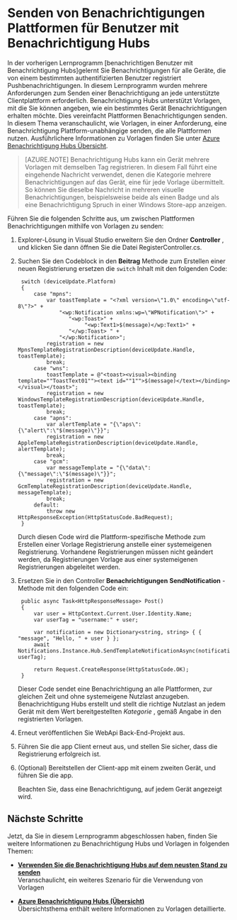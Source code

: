 <properties
    pageTitle="Senden von Benachrichtigungen Plattformen für Benutzer mit Benachrichtigung Hubs (ASP.NET)"
    description="Erfahren Sie, wie Benachrichtigung Hubs Vorlagen verwenden, in einer Anforderung, eine Benachrichtigung Plattform-unabhängige senden, die alle Plattformen."
    services="notification-hubs"
    documentationCenter=""
    authors="ysxu"
    manager="erikre"
    editor=""/>

<tags
    ms.service="notification-hubs"
    ms.workload="mobile"
    ms.tgt_pltfrm="mobile-windows"
    ms.devlang="multiple"
    ms.topic="article"
    ms.date="10/03/2016" 
    ms.author="yuaxu"/>

# <a name="send-cross-platform-notifications-to-users-with-notification-hubs"></a>Senden von Benachrichtigungen Plattformen für Benutzer mit Benachrichtigung Hubs


In der vorherigen Lernprogramm [benachrichtigen Benutzer mit Benachrichtigung Hubs]gelernt Sie Benachrichtigungen für alle Geräte, die von einem bestimmten authentifizierten Benutzer registriert Pushbenachrichtigungen. In diesem Lernprogramm wurden mehrere Anforderungen zum Senden einer Benachrichtigung an jede unterstützte Clientplattform erforderlich. Benachrichtigung Hubs unterstützt Vorlagen, mit die Sie können angeben, wie ein bestimmtes Gerät Benachrichtigungen erhalten möchte. Dies vereinfacht Plattformen Benachrichtigungen senden. In diesem Thema veranschaulicht, wie Vorlagen, in einer Anforderung, eine Benachrichtigung Plattform-unabhängige senden, die alle Plattformen nutzen. Ausführlichere Informationen zu Vorlagen finden Sie unter [Azure Benachrichtigung Hubs Übersicht][Templates].

> [AZURE.NOTE] Benachrichtigung Hubs kann ein Gerät mehrere Vorlagen mit demselben Tag registrieren. In diesem Fall führt eine eingehende Nachricht verwendet, denen die Kategorie mehrere Benachrichtigungen auf das Gerät, eine für jede Vorlage übermittelt. So können Sie dieselbe Nachricht in mehreren visuelle Benachrichtigungen, beispielsweise beide als einen Badge und als eine Benachrichtigung Spruch in einer Windows Store-app anzeigen.

Führen Sie die folgenden Schritte aus, um zwischen Plattformen Benachrichtigungen mithilfe von Vorlagen zu senden:

1. Explorer-Lösung in Visual Studio erweitern Sie den Ordner **Controller** , und klicken Sie dann öffnen Sie die Datei RegisterController.cs.

2. Suchen Sie den Codeblock in den **Beitrag** Methode zum Erstellen einer neuen Registrierung ersetzen die `switch` Inhalt mit den folgenden Code:

        switch (deviceUpdate.Platform)
        {
            case "mpns":
                var toastTemplate = "<?xml version=\"1.0\" encoding=\"utf-8\"?>" +
                    "<wp:Notification xmlns:wp=\"WPNotification\">" +
                       "<wp:Toast>" +
                            "<wp:Text1>$(message)</wp:Text1>" +
                       "</wp:Toast> " +
                    "</wp:Notification>";
                registration = new MpnsTemplateRegistrationDescription(deviceUpdate.Handle, toastTemplate);
                break;
            case "wns":
                toastTemplate = @"<toast><visual><binding template=""ToastText01""><text id=""1"">$(message)</text></binding></visual></toast>";
                registration = new WindowsTemplateRegistrationDescription(deviceUpdate.Handle, toastTemplate);
                break;
            case "apns":
                var alertTemplate = "{\"aps\":{\"alert\":\"$(message)\"}}";
                registration = new AppleTemplateRegistrationDescription(deviceUpdate.Handle, alertTemplate);
                break;
            case "gcm":
                var messageTemplate = "{\"data\":{\"message\":\"$(message)\"}}";
                registration = new GcmTemplateRegistrationDescription(deviceUpdate.Handle, messageTemplate);
                break;
            default:
                throw new HttpResponseException(HttpStatusCode.BadRequest);
        }

    Durch diesen Code wird die Plattform-spezifische Methode zum Erstellen einer Vorlage Registrierung anstelle einer systemeigenen Registrierung. Vorhandene Registrierungen müssen nicht geändert werden, da Registrierungen Vorlage aus einer systemeigenen Registrierungen abgeleitet werden.

3. Ersetzen Sie in den Controller **Benachrichtigungen** **SendNotification** -Methode mit den folgenden Code ein:

        public async Task<HttpResponseMessage> Post()
        {
            var user = HttpContext.Current.User.Identity.Name;
            var userTag = "username:" + user;

            var notification = new Dictionary<string, string> { { "message", "Hello, " + user } };
            await Notifications.Instance.Hub.SendTemplateNotificationAsync(notification, userTag);

            return Request.CreateResponse(HttpStatusCode.OK);
        }

    Dieser Code sendet eine Benachrichtigung an alle Plattformen, zur gleichen Zeit und ohne systemeigene Nutzlast anzugeben. Benachrichtigung Hubs erstellt und stellt die richtige Nutzlast an jedem Gerät mit dem Wert bereitgestellten _Kategorie_ , gemäß Angabe in den registrierten Vorlagen.

4. Erneut veröffentlichen Sie WebApi Back-End-Projekt aus.

5. Führen Sie die app Client erneut aus, und stellen Sie sicher, dass die Registrierung erfolgreich ist.

6. (Optional) Bereitstellen der Client-app mit einem zweiten Gerät, und führen Sie die app.

    Beachten Sie, dass eine Benachrichtigung, auf jedem Gerät angezeigt wird.

## <a name="next-steps"></a>Nächste Schritte

Jetzt, da Sie in diesem Lernprogramm abgeschlossen haben, finden Sie weitere Informationen zu Benachrichtigung Hubs und Vorlagen in folgenden Themen:

+ **[Verwenden Sie die Benachrichtigung Hubs auf dem neusten Stand zu senden]** <br/>Veranschaulicht, ein weiteres Szenario für die Verwendung von Vorlagen

+  **[Azure Benachrichtigung Hubs (Übersicht)][Templates]**<br/>Übersichtsthema enthält weitere Informationen zu Vorlagen detaillierte.


<!-- Anchors. -->

<!-- Images. -->




<!-- URLs. -->
[Push to users ASP.NET]: /manage/services/notification-hubs/notify-users-aspnet
[Push to users Mobile Services]: /manage/services/notification-hubs/notify-users/
[Visual Studio 2012 Express for Windows 8]: http://go.microsoft.com/fwlink/?LinkId=257546

[Verwenden Sie die Benachrichtigung Hubs auf dem neusten Stand zu senden]: notification-hubs-windows-notification-dotnet-push-xplat-segmented-wns.md
[Azure Notification Hubs]: http://go.microsoft.com/fwlink/p/?LinkId=314257
[Benutzer mit Benachrichtigung Hubs benachrichtigen]: notification-hubs-aspnet-backend-windows-dotnet-wns-notification.md
[Templates]: http://go.microsoft.com/fwlink/p/?LinkId=317339
[Notification Hub How to for Windows Store]: http://msdn.microsoft.com/library/windowsazure/jj927172.aspx
